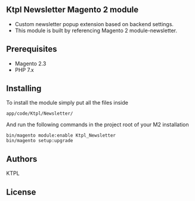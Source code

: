 ## Ktpl Newsletter Magento 2 module

- Custom newsletter popup extension based on backend settings.
- This module is built by referencing Magento 2 module-newsletter.

## Prerequisites

* Magento 2.3
* PHP 7.x


## Installing

To install the module simply put all the files inside 

```
app/code/Ktpl/Newsletter/

```

And run the following commands in the project root of your M2 installation

```
bin/magento module:enable Ktpl_Newsletter
bin/magento setup:upgrade

```

## Authors
  KTPL


## License
